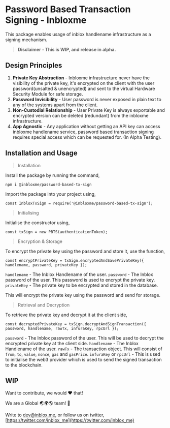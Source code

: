 
# Password Based Transaction Signing - Inbloxme

  

This package enables usage of inblox handlename infrastructure as a signing mechanism.


> **Disclaimer - This is WIP, and release in alpha.**


## Design Principles

 1. **Private Key Abstraction** - Inbloxme infrastructure never have the visibility of the private key, it's encrypted on the client with the user password(unsalted & unencrypted) and sent to the virtual Hardware Security Module for safe storage.
 2. **Password Invisibility** - User password is never exposed in plain text to any of the systems apart from the client.
 3. **Non-Custodial Relationship** - User Private Key is always exportable and encrypted version can be deleted (redundant) from the inbloxme infrastructure.
 4. **App Agnostic** - Any application without getting an API key can access inbloxme handlename service, password based transaction signing requires special access which can be requested for. (In Alpha Testing).

## Installation and Usage

> Installation

Install the package by running the command,

```npm i @inbloxme/password-based-tx-sign```


Import the package into your project using,

```const InbloxTxSign = require('@inbloxme/password-based-tx-sign');```


> Initialising

Initialise the constructor using,

```const txSign = new PBTS(authenticationToken);```


> Encryption & Storage

To encrypt the private key using the password and store it, use the function,

```const encryptPrivateKey = txSign.encryptedAndSavePrivateKey({ handlename, password, privateKey });```

`handlename` - The Inblox Handlename of the user.
`password` - The Inblox password of the user. This password is used to encrypt the private key.
`privateKey` - The private key to be encrypted and stored in the database.

This will encrypt the private key using the password and send for storage.

    
> Retrieval and Decryption

To retrieve the private key and decrypt it at the client side,

```const decryptedPrivateKey = txSign.decryptAndSignTransaction({ password, handlename, rawTx, infuraKey, rpcUrl });```

`password` - The Inblox password of the user. This will be used to decrypt the encrypted private key at the client side.
`handlename` - The Inblox Handlename of the user.
`rawTx` - The transaction object. This will consist of `from`, `to`, `value`, `nonce`, `gas` and `gasPrice`.
`infuraKey` or `rpcUrl` - This is used to initialise the web3 provider which is used to send the signed transaction to the blockchain.


## WIP

Want to contribute, we would :heart: that!

We are a Global :earth_asia::earth_africa::earth_americas: team! :muscle:

Write to dev@inblox.me, or follow us on twitter, [https://twitter.com/inblox_me](https://twitter.com/inblox_me)
